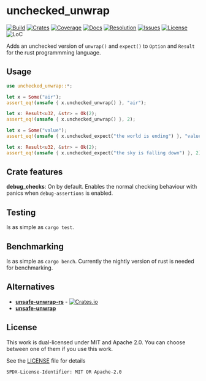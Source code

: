 # unchecked_unwrap

[![Build][bi]][bl] [![Crates][ci]][cl] [![Coverage][cci]][ccl] [![Docs][di]][dl] [![Resolution][iri]][irl] [![Issues][ori]][orl] [![License][li]][ll] ![LoC][lo]

[bi]: https://img.shields.io/travis/daxpedda/unchecked_unwrap.svg
[bl]: https://travis-ci.org/daxpedda/unchecked_unwrap/

[ci]: https://img.shields.io/crates/v/unchecked_unwrap.svg
[cl]: https://crates.io/crates/unchecked_unwrap/

[cci]: https://img.shields.io/codecov/c/github/daxpedda/unchecked_unwrap.svg
[ccl]: https://codecov.io/github/daxpedda/unchecked_unwrap/

[di]: https://docs.rs/unchecked_unwrap/badge.svg
[dl]: https://docs.rs/unchecked_unwrap/

[iri]: http://isitmaintained.com/badge/resolution/daxpedda/uywi.svg
[irl]: http://isitmaintained.com/project/daxpedda/uywi

[ori]: http://isitmaintained.com/badge/open/daxpedda/uywi.svg
[orl]: http://isitmaintained.com/project/daxpedda/uywi

[li]: https://img.shields.io/badge/license-MIT%2FApache--2.0-blue.svg
[ll]: LICENSE

[lo]: https://tokei.rs/b1/github/daxpedda/unchecked_unwrap

Adds an unchecked version of `unwrap()` and `expect()` to `Option` and `Result` for the rust programmming language.

## Usage

```rust
use unchecked_unwrap::*;

let x = Some("air");
assert_eq!(unsafe { x.unchecked_unwrap() }, "air");

let x: Result<u32, &str> = Ok(2);
assert_eq!(unsafe { x.unchecked_unwrap() }, 2);

let x = Some("value");
assert_eq!(unsafe { x.unchecked_expect("the world is ending") }, "value");

let x: Result<u32, &str> = Ok(2);
assert_eq!(unsafe { x.unchecked_expect("the sky is falling down") }, 2);
```

## Crate features

**debug_checks**: On by default. Enables the normal checking behaviour with panics when `debug-assertions` is enabled.

## Testing

Is as simple as `cargo test`.

## Benchmarking

Is as simple as `cargo bench`.
Currently the nightly version of rust is needed for benchmarking.

## Alternatives

* **[unsafe-unwrap-rs](https://github.com/nvzqz/unsafe-unwrap-rs/)** - [![Crates.io](https://img.shields.io/crates/v/unsafe-unwrap.svg)](https://crates.io/crates/unsafe-unwrap/)
* **[unsafe-unwrap](https://github.com/Vurich/unsafe-unwrap/)**

## License

This work is dual-licensed under MIT and Apache 2.0.
You can choose between one of them if you use this work.

See the [LICENSE](LICENSE) file for details

`SPDX-License-Identifier: MIT OR Apache-2.0`
